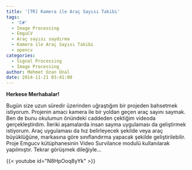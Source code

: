 ```yaml
---
title: '[TR] Kamera ile Araç Sayısı Takibi'
tags:
  - 'C#'
  - Image Processing
  - EmguCV
  - Araç sayısı saydırma
  - Kamera ile Araç Sayısı Takibi
  - opencv
categories:
  - Signal Processing
  - Image Processing
author: Mehmet Ozan Ünal
date: 2014-11-21 03:41:00
---
```


**Herkese Merhabalar!**

Bugün size uzun süredir üzerinden uğraştığım bir projeden bahsetmek istiyorum. Projenin amacı kamera ile bir yoldan geçen araç sayını saymak. Ben de bunu okulumun önündeki caddeden çektiğim videoda gerçekleştirdim. İleriki aşamalarda insan sayma uygulaması da geliştirmek istiyorum. Araç uygulaması da hız belirleyecek şekilde veya araç büyüklüğüne, markasına göre sınıflandırma yapacak şekilde geliştirilebilir. Proje Emgucv kütüphanesinin Video Survilance modulü kullanılarak yapılmıştır. Tekrar görüşmek dileğiyle...  

{{< youtube id="N8HpOoq8yYk" >}}